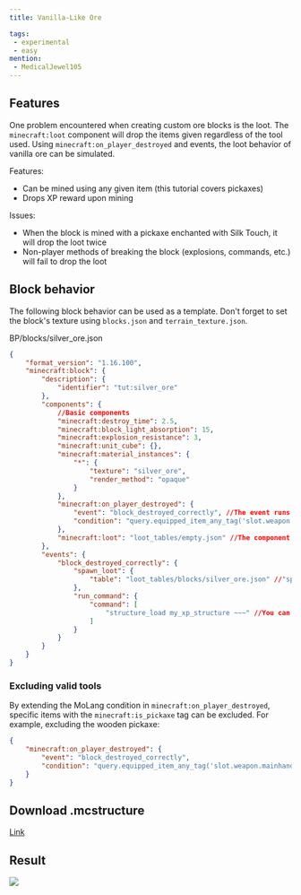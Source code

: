 ```yaml
---
title: Vanilla-Like Ore

tags:
 - experimental
 - easy
mention:
 - MedicalJewel105
---
```


## Features

One problem encountered when creating custom ore blocks is the loot. The `minecraft:loot` component will drop the items given regardless of the tool used. Using `minecraft:on_player_destroyed` and events, the loot behavior of vanilla ore can be simulated.

Features:
- Can be mined using any given item (this tutorial covers pickaxes)
- Drops XP reward upon mining

Issues:
- When the block is mined with a pickaxe enchanted with Silk Touch, it will drop the loot twice
- Non-player methods of breaking the block (explosions, commands, etc.) will fail to drop the loot

## Block behavior

The following block behavior can be used as a template. Don't forget to set the block's texture using `blocks.json` and `terrain_texture.json`.

<CodeHeader>BP/blocks/silver_ore.json</CodeHeader>

```json
{
    "format_version": "1.16.100",
    "minecraft:block": {
        "description": {
            "identifier": "tut:silver_ore"
        },
        "components": {
            //Basic components
            "minecraft:destroy_time": 2.5,
            "minecraft:block_light_absorption": 15,
            "minecraft:explosion_resistance": 3,
            "minecraft:unit_cube": {},
            "minecraft:material_instances": {
                "*": {
                    "texture": "silver_ore",
                    "render_method": "opaque"
                }
            },
            "minecraft:on_player_destroyed": {
                "event": "block_destroyed_correctly", //The event runs only if the block was destroyed by a player and the conditions were met
                "condition": "query.equipped_item_any_tag('slot.weapon.mainhand', 'minecraft:is_pickaxe')" //The condition will return true if the player breaking the block is holding an item with the `minecraft:is_pickaxe` tag in their main hand
            },
            "minecraft:loot": "loot_tables/empty.json" //The component is set to not drop loot, as the intended loot is handled via event; if the correct tool isn't used, then the event isn't run, and nothing drops
        },
        "events": {
            "block_destroyed_correctly": {
                "spawn_loot": {
                    "table": "loot_tables/blocks/silver_ore.json" //"spawn_loot" spawns the intended loot; replace the value of "table" with the file path of the block's loot table
                },
                "run_command": {
                    "command": [
                        "structure_load my_xp_structure ~~~" //You can download structure with saved xp orbes lower
                    ]
                }
            }
        }
    }
}
```

### Excluding valid tools

By extending the MoLang condition in `minecraft:on_player_destroyed`, specific items with the `minecraft:is_pickaxe` tag can be excluded. For example, excluding the wooden pickaxe:

```json
{
    "minecraft:on_player_destroyed": {
        "event": "block_destroyed_correctly",
        "condition": "query.equipped_item_any_tag('slot.weapon.mainhand', 'minecraft:is_pickaxe') && query.get_equipped_item_name(0) != 'wooden_pickaxe'"
    }
}
```

## Download .mcstructure

[Link](https://wiki.bedrock.dev/assets/packs/tutorials/vanilla-like-ore/my_xp_structure.mcstructure)

## Result

![](/assets/images/blocks/vanilla-like-ores/result.gif)
